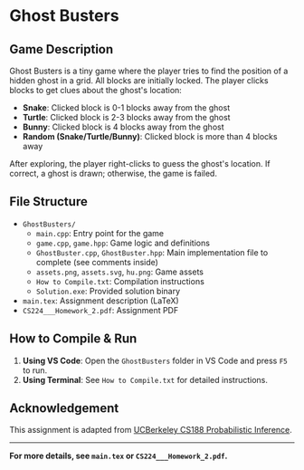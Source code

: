 # Ghost Busters

## Game Description

Ghost Busters is a tiny game where the player tries to find the position of a hidden ghost in a grid. All blocks are initially locked. The player clicks blocks to get clues about the ghost's location:

- **Snake**: Clicked block is 0-1 blocks away from the ghost
- **Turtle**: Clicked block is 2-3 blocks away from the ghost
- **Bunny**: Clicked block is 4 blocks away from the ghost
- **Random (Snake/Turtle/Bunny)**: Clicked block is more than 4 blocks away

After exploring, the player right-clicks to guess the ghost's location. If correct, a ghost is drawn; otherwise, the game is failed.

## File Structure

- `GhostBusters/`
  - `main.cpp`: Entry point for the game
  - `game.cpp`, `game.hpp`: Game logic and definitions
  - `GhostBuster.cpp`, `GhostBuster.hpp`: Main implementation file to complete (see comments inside)
  - `assets.png`, `assets.svg`, `hu.png`: Game assets
  - `How to Compile.txt`: Compilation instructions
  - `Solution.exe`: Provided solution binary
- `main.tex`: Assignment description (LaTeX)
- `CS224___Homework_2.pdf`: Assignment PDF

## How to Compile & Run

1. **Using VS Code**: Open the `GhostBusters` folder in VS Code and press `F5` to run.
2. **Using Terminal**: See `How to Compile.txt` for detailed instructions.

## Acknowledgement

This assignment is adapted from [UCBerkeley CS188 Probabilistic Inference](https://www.youtube.com/watch?v=sMNbLXsvRig).

---

**For more details, see `main.tex` or `CS224___Homework_2.pdf`.**
